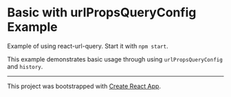 # Basic with urlPropsQueryConfig Example

Example of using react-url-query. Start it with `npm start`.

This example demonstrates basic usage through using `urlPropsQueryConfig` and `history`.


---

This project was bootstrapped with [Create React App](https://github.com/facebookincubator/create-react-app).
